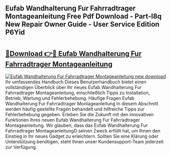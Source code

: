 ## Eufab Wandhalterung Fur Fahrradtrager Montageanleitung Free Pdf Download - Part-l8q New Repair Owner Guide - User Service Edition P6Yid

# <h2><a href="http://df6m6y.blite.top/?on=Eufab+Wandhalterung+Fur+Fahrradtrager+Montageanleitung">🔗Download 👉🔴 Eufab Wandhalterung Fur Fahrradtrager Montageanleitung</a></h2>

[![Eufab Wandhalterung Fur Fahrradtrager Montageanleitung new download](https://i.imgur.com/lujVjoI.png)](http://df6m6y.blite.top/?on=Eufab+Wandhalterung+Fur+Fahrradtrager+Montageanleitung)
Ihr umfassendes Handbuch Dieses Benutzerhandbuch bietet einen vollständigen Überblick über Ihr neues Eufab Wandhalterung Fur Fahrradtrager Montageanleitung, einschließlich Tipps zu Installation, Betrieb, Wartung und Fehlerbehebung. Häufige Fragen Eufab Wandhalterung Fur Fahrradtrager Montageanleitung In diesem Abschnitt werden häufig gestellte Fragen behandelt und hilfreiche Tipps zur Fehlerbehebung gegeben. Erleben Sie die Zukunft mit den innovativen Funktionen Ihres neuen Eufab Wandhalterung Fur Fahrradtrager Montageanleitung. Wir glauben, dass das Eufab Wandhalterung Fur Fahrradtrager MontageanleitungD seinen Zweck erfüllt hat, um Ihnen den Einstieg in Ihr neues Gadget zu erleichtern. Sollten Sie eine Klärung oder Unterstützung benötigen, steht Ihnen unser Kundensupport-Team jederzeit zur Verfügung.
